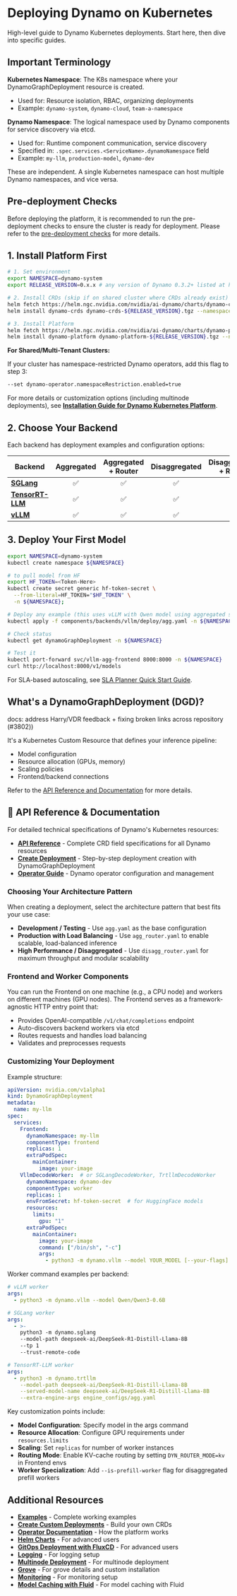 <!--
SPDX-FileCopyrightText: Copyright (c) 2025 NVIDIA CORPORATION & AFFILIATES. All rights reserved.
SPDX-License-Identifier: Apache-2.0

Licensed under the Apache License, Version 2.0 (the "License");
you may not use this file except in compliance with the License.
You may obtain a copy of the License at

http://www.apache.org/licenses/LICENSE-2.0

Unless required by applicable law or agreed to in writing, software
distributed under the License is distributed on an "AS IS" BASIS,
WITHOUT WARRANTIES OR CONDITIONS OF ANY KIND, either express or implied.
See the License for the specific language governing permissions and
limitations under the License.
-->

# Deploying Dynamo on Kubernetes

High-level guide to Dynamo Kubernetes deployments. Start here, then dive into specific guides.

## Important Terminology

**Kubernetes Namespace**: The K8s namespace where your DynamoGraphDeployment resource is created.
- Used for: Resource isolation, RBAC, organizing deployments
- Example: `dynamo-system`, `dynamo-cloud`, `team-a-namespace`

**Dynamo Namespace**: The logical namespace used by Dynamo components for service discovery via etcd.
- Used for: Runtime component communication, service discovery
- Specified in: `.spec.services.<ServiceName>.dynamoNamespace` field
- Example: `my-llm`, `production-model`, `dynamo-dev`

These are independent. A single Kubernetes namespace can host multiple Dynamo namespaces, and vice versa.

## Pre-deployment Checks

Before deploying the platform, it is recommended to run the pre-deployment checks to ensure the cluster is ready for deployment. Please refer to the [pre-deployment checks](../../deploy/cloud/pre-deployment/README.md) for more details.

## 1. Install Platform First

```bash
# 1. Set environment
export NAMESPACE=dynamo-system
export RELEASE_VERSION=0.x.x # any version of Dynamo 0.3.2+ listed at https://github.com/ai-dynamo/dynamo/releases

# 2. Install CRDs (skip if on shared cluster where CRDs already exist)
helm fetch https://helm.ngc.nvidia.com/nvidia/ai-dynamo/charts/dynamo-crds-${RELEASE_VERSION}.tgz
helm install dynamo-crds dynamo-crds-${RELEASE_VERSION}.tgz --namespace default

# 3. Install Platform
helm fetch https://helm.ngc.nvidia.com/nvidia/ai-dynamo/charts/dynamo-platform-${RELEASE_VERSION}.tgz
helm install dynamo-platform dynamo-platform-${RELEASE_VERSION}.tgz --namespace ${NAMESPACE} --create-namespace
```

**For Shared/Multi-Tenant Clusters:**

If your cluster has namespace-restricted Dynamo operators, add this flag to step 3:
```bash
--set dynamo-operator.namespaceRestriction.enabled=true
```

For more details or customization options (including multinode deployments), see **[Installation Guide for Dynamo Kubernetes Platform](./installation_guide.md)**.

## 2. Choose Your Backend

Each backend has deployment examples and configuration options:

| Backend      | Aggregated | Aggregated + Router | Disaggregated | Disaggregated + Router | Disaggregated + Planner | Disaggregated Multi-node |
|--------------|:----------:|:-------------------:|:-------------:|:----------------------:|:-----------------------:|:------------------------:|
| **[SGLang](../../components/backends/sglang/deploy/README.md)**       | ✅ | ✅ | ✅ | ✅ | ✅ | ✅ |
| **[TensorRT-LLM](../../components/backends/trtllm/deploy/README.md)** | ✅ | ✅ | ✅ | ✅ | 🚧 | ✅ |
| **[vLLM](../../components/backends/vllm/deploy/README.md)**           | ✅ | ✅ | ✅ | ✅ | ✅ | ✅ |

## 3. Deploy Your First Model

```bash
export NAMESPACE=dynamo-system
kubectl create namespace ${NAMESPACE}

# to pull model from HF
export HF_TOKEN=<Token-Here>
kubectl create secret generic hf-token-secret \
  --from-literal=HF_TOKEN="$HF_TOKEN" \
  -n ${NAMESPACE};

# Deploy any example (this uses vLLM with Qwen model using aggregated serving)
kubectl apply -f components/backends/vllm/deploy/agg.yaml -n ${NAMESPACE}

# Check status
kubectl get dynamoGraphDeployment -n ${NAMESPACE}

# Test it
kubectl port-forward svc/vllm-agg-frontend 8000:8000 -n ${NAMESPACE}
curl http://localhost:8000/v1/models
```

For SLA-based autoscaling, see [SLA Planner Quick Start Guide](../planner/sla_planner_quickstart.md).

## What's a DynamoGraphDeployment (DGD)?
docs: address Harry/VDR feedback + fixing broken links across repository (#3802))

It's a Kubernetes Custom Resource that defines your inference pipeline:
- Model configuration
- Resource allocation (GPUs, memory)
- Scaling policies
- Frontend/backend connections

Refer to the [API Reference and Documentation](./api_reference.md) for more details.

## 📖 API Reference & Documentation

For detailed technical specifications of Dynamo's Kubernetes resources:

- **[API Reference](./api_reference.md)** - Complete CRD field specifications for all Dynamo resources
- **[Create Deployment](./deployment/create_deployment.md)** - Step-by-step deployment creation with DynamoGraphDeployment
- **[Operator Guide](./dynamo_operator.md)** - Dynamo operator configuration and management

### Choosing Your Architecture Pattern

When creating a deployment, select the architecture pattern that best fits your use case:

- **Development / Testing** - Use `agg.yaml` as the base configuration
- **Production with Load Balancing** - Use `agg_router.yaml` to enable scalable, load-balanced inference
- **High Performance / Disaggregated** - Use `disagg_router.yaml` for maximum throughput and modular scalability

### Frontend and Worker Components

You can run the Frontend on one machine (e.g., a CPU node) and workers on different machines (GPU nodes). The Frontend serves as a framework-agnostic HTTP entry point that:

- Provides OpenAI-compatible `/v1/chat/completions` endpoint
- Auto-discovers backend workers via etcd
- Routes requests and handles load balancing
- Validates and preprocesses requests

### Customizing Your Deployment

Example structure:
```yaml
apiVersion: nvidia.com/v1alpha1
kind: DynamoGraphDeployment
metadata:
  name: my-llm
spec:
  services:
    Frontend:
      dynamoNamespace: my-llm
      componentType: frontend
      replicas: 1
      extraPodSpec:
        mainContainer:
          image: your-image
    VllmDecodeWorker:  # or SGLangDecodeWorker, TrtllmDecodeWorker
      dynamoNamespace: dynamo-dev
      componentType: worker
      replicas: 1
      envFromSecret: hf-token-secret  # for HuggingFace models
      resources:
        limits:
          gpu: "1"
      extraPodSpec:
        mainContainer:
          image: your-image
          command: ["/bin/sh", "-c"]
          args:
            - python3 -m dynamo.vllm --model YOUR_MODEL [--your-flags]
```

Worker command examples per backend:
```yaml
# vLLM worker
args:
  - python3 -m dynamo.vllm --model Qwen/Qwen3-0.6B

# SGLang worker
args:
  - >-
    python3 -m dynamo.sglang
    --model-path deepseek-ai/DeepSeek-R1-Distill-Llama-8B
    --tp 1
    --trust-remote-code

# TensorRT-LLM worker
args:
  - python3 -m dynamo.trtllm
    --model-path deepseek-ai/DeepSeek-R1-Distill-Llama-8B
    --served-model-name deepseek-ai/DeepSeek-R1-Distill-Llama-8B
    --extra-engine-args engine_configs/agg.yaml
```

Key customization points include:
- **Model Configuration**: Specify model in the args command
- **Resource Allocation**: Configure GPU requirements under `resources.limits`
- **Scaling**: Set `replicas` for number of worker instances
- **Routing Mode**: Enable KV-cache routing by setting `DYN_ROUTER_MODE=kv` in Frontend envs
- **Worker Specialization**: Add `--is-prefill-worker` flag for disaggregated prefill workers

## Additional Resources

- **[Examples](../examples/README.md)** - Complete working examples
- **[Create Custom Deployments](./deployment/create_deployment.md)** - Build your own CRDs
- **[Operator Documentation](./dynamo_operator.md)** - How the platform works
- **[Helm Charts](../../deploy/helm/README.md)** - For advanced users
- **[GitOps Deployment with FluxCD](./fluxcd.md)** - For advanced users
- **[Logging](./observability/logging.md)** - For logging setup
- **[Multinode Deployment](./deployment/multinode-deployment.md)** - For multinode deployment
- **[Grove](./grove.md)** - For grove details and custom installation
- **[Monitoring](./observability/metrics.md)** - For monitoring setup
- **[Model Caching with Fluid](./model_caching_with_fluid.md)** - For model caching with Fluid

